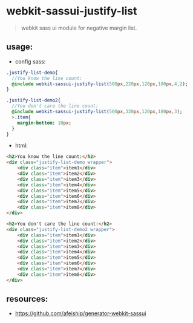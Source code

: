 # webkit-sassui-justify-list
> webkit sass ui module for negative margin list.

## usage:
+ config sass:
```sass
.justify-list-demo{
  //You know the line count:
  @include webkit-sassui-justify-list(500px,220px,120px,100px,4,2);
}

.justify-list-demo2{
  //You don't care the line count:
  @include webkit-sassui-justify-list(500px,320px,120px,100px,3);
  >.item{
    margin-bottom: 10px;
  }
}
```

+ html:
```html
<h2>You know the line count:</h2>
<div class="justify-list-demo wrapper">
    <div class="item">item1</div>
    <div class="item">item2</div>
    <div class="item">item3</div>
    <div class="item">item4</div>
    <div class="item">item5</div>
    <div class="item">item6</div>
    <div class="item">item7</div>
    <div class="item">item8</div>
</div>

<h2>You don't care the line count:</h2>
<div class="justify-list-demo2 wrapper">
    <div class="item">item1</div>
    <div class="item">item2</div>
    <div class="item">item3</div>
    <div class="item">item4</div>
    <div class="item">item5</div>
    <div class="item">item6</div>
    <div class="item">item7</div>
    <div class="item">item8</div>
</div>
```

## resources:
+ https://github.com/afeiship/generator-webkit-sassui
